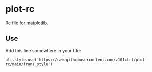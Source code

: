 # plot-rc

Rc file for matplotlib. 

## Use
Add this line somewhere in your file:

``
plt.style.use('https://raw.githubusercontent.com/z101ctrl/plot-rc/main/franz_style')
``
